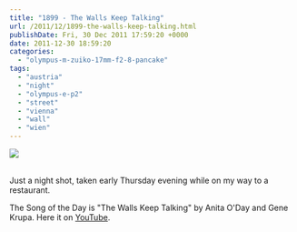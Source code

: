 ```yaml
---
title: "1899 - The Walls Keep Talking"
url: /2011/12/1899-the-walls-keep-talking.html
publishDate: Fri, 30 Dec 2011 17:59:20 +0000
date: 2011-12-30 18:59:20
categories: 
  - "olympus-m-zuiko-17mm-f2-8-pancake"
tags: 
  - "austria"
  - "night"
  - "olympus-e-p2"
  - "street"
  - "vienna"
  - "wall"
  - "wien"
---
```

<div class="container">
<div class="center"><a target="_blank" href="https://d25zfm9zpd7gm5.cloudfront.net/1200x1200/2011/20111229_183726_ps.jpg"><img src="https://d25zfm9zpd7gm5.cloudfront.net/0600x0600/2011/20111229_183726_ps.jpg" /></a></div>
</div>
<br />

Just a night shot, taken early Thursday evening while on my way to a restaurant.

 The Song of the Day is "The Walls Keep Talking" by Anita O'Day and Gene Krupa. Here it on <a href="http://www.youtube.com/watch?v=rbgBJFu3_jM" target="_blank">YouTube</a>.
